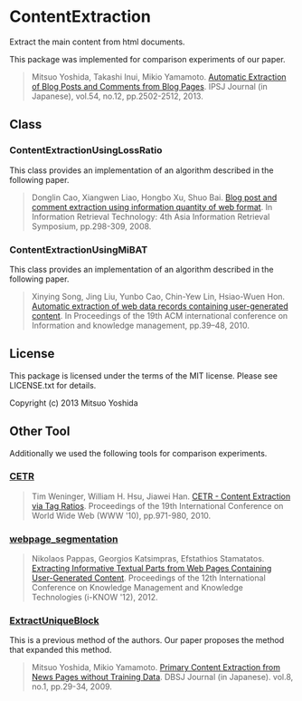 # ContentExtraction

Extract the main content from html documents.

This package was implemented for comparison experiments of our paper.

> Mitsuo Yoshida, Takashi Inui, Mikio Yamamoto.
> [Automatic Extraction of Blog Posts and Comments from Blog Pages](http://id.nii.ac.jp/1001/00096746/).
> IPSJ Journal (in Japanese), vol.54, no.12, pp.2502-2512, 2013.

## Class

### ContentExtractionUsingLossRatio

This class provides an implementation of an algorithm described in the following paper.

> Donglin Cao, Xiangwen Liao, Hongbo Xu, Shuo Bai.
> [Blog post and comment extraction using information quantity of web format](http://dx.doi.org/10.1007/978-3-540-68636-1_29).
> In Information Retrieval Technology: 4th Asia Information Retrieval Symposium, pp.298-309, 2008.

### ContentExtractionUsingMiBAT

This class provides an implementation of an algorithm described in the following paper.

> Xinying Song, Jing Liu, Yunbo Cao, Chin-Yew Lin, Hsiao-Wuen Hon.
> [Automatic extraction of web data records containing user-generated content](http://doi.acm.org/10.1145/1871437.1871447).
> In Proceedings of the 19th ACM international conference on Information and knowledge management, pp.39–48, 2010.

## License

This package is licensed under the terms of the MIT license.
Please see LICENSE.txt for details.

Copyright (c) 2013 Mitsuo Yoshida

## Other Tool

Additionally we used the following tools for comparison experiments.

### [CETR](http://www3.nd.edu/~tweninge/cetr/)

> Tim Weninger, William H. Hsu, Jiawei Han.
> [CETR - Content Extraction via Tag Ratios](http://dx.doi.org/10.1145/1772690.1772789).
> Proceedings of the 19th International Conference on World Wide Web (WWW '10), pp.971-980, 2010.

### [webpage_segmentation](https://github.com/nik0spapp/webpage_segmentation)

> Nikolaos Pappas, Georgios Katsimpras, Efstathios Stamatatos.
> [Extracting Informative Textual Parts from Web Pages Containing User-Generated Content](http://dx.doi.org/10.1145/2362456.2362462).
> Proceedings of the 12th International Conference on Knowledge Management and Knowledge Technologies (i-KNOW '12), 2012.

### [ExtractUniqueBlock](http://www.mibel.cs.tsukuba.ac.jp/~ceekz/ExtractUniqueBlock/)

This is a previous method of the authors. Our paper proposes the method that expanded this method.

> Mitsuo Yoshida, Mikio Yamamoto.
> [Primary Content Extraction from News Pages without Training Data](http://dbsj.org/journal/dbsj_journal/dbsj_journal_vol_8_no_1_29_34/).
> DBSJ Journal (in Japanese). vol.8, no.1, pp.29-34, 2009.
